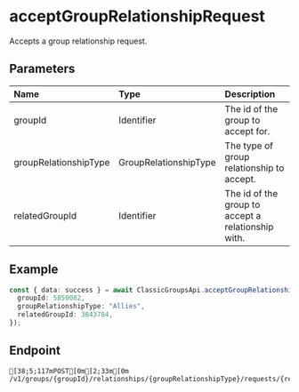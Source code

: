 
# acceptGroupRelationshipRequest
Accepts a group relationship request.


## Parameters
| Name                  | Type                  | Description                                        |
| :-------------------- | :-------------------- | :------------------------------------------------- |
| groupId               | Identifier            | The id of the group to accept for.                 |
| groupRelationshipType | GroupRelationshipType | The type of group relationship to accept.          |
| relatedGroupId        | Identifier            | The id of the group to accept a relationship with. |



## Example
```ts copy showLineNumbers
const { data: success } = await ClassicGroupsApi.acceptGroupRelationshipRequest({
  groupId: 5850082,
  groupRelationshipType: "Allies",
  relatedGroupId: 3843784,
}); 
```



## Endpoint
```ansi
[38;5;117mPOST[0m[2;33m[0m /v1/groups/{groupId}/relationships/{groupRelationshipType}/requests/{relatedGroupId}
```
  